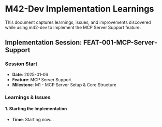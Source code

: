 # M42-Dev Implementation Learnings

This document captures learnings, issues, and improvements discovered while using m42-dev to implement the MCP Server Support feature.

## Implementation Session: FEAT-001-MCP-Server-Support

### Session Start
- **Date**: 2025-01-06
- **Feature**: MCP Server Support
- **Milestone**: M1 - MCP Server Setup & Core Structure

### Learnings & Issues

#### 1. Starting the Implementation
- **Time**: Starting now...
